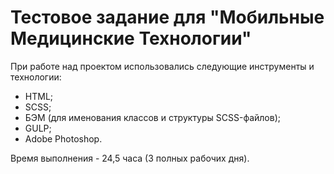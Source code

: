 # Тестовое задание для "Мобильные Медицинские Технологии"

При работе над проектом использовались следующие инструменты и технологии:
- HTML;
- SCSS;
- БЭМ (для именования классов и структуры SCSS-файлов);
- GULP;
- Adobe Photoshop.

Время выполнения - 24,5 часа (3 полных рабочих дня).
